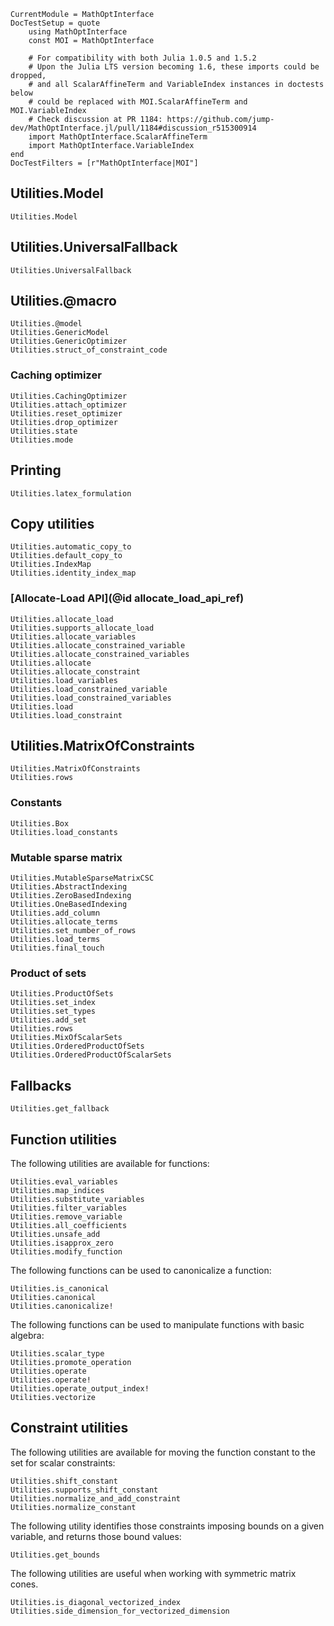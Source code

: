 ```@meta
CurrentModule = MathOptInterface
DocTestSetup = quote
    using MathOptInterface
    const MOI = MathOptInterface

    # For compatibility with both Julia 1.0.5 and 1.5.2
    # Upon the Julia LTS version becoming 1.6, these imports could be dropped,
    # and all ScalarAffineTerm and VariableIndex instances in doctests below
    # could be replaced with MOI.ScalarAffineTerm and MOI.VariableIndex
    # Check discussion at PR 1184: https://github.com/jump-dev/MathOptInterface.jl/pull/1184#discussion_r515300914
    import MathOptInterface.ScalarAffineTerm
    import MathOptInterface.VariableIndex
end
DocTestFilters = [r"MathOptInterface|MOI"]
```

## Utilities.Model

```@docs
Utilities.Model
```

## Utilities.UniversalFallback

```@docs
Utilities.UniversalFallback
```

## Utilities.@macro

```@docs
Utilities.@model
Utilities.GenericModel
Utilities.GenericOptimizer
Utilities.struct_of_constraint_code
```

### Caching optimizer

```@docs
Utilities.CachingOptimizer
Utilities.attach_optimizer
Utilities.reset_optimizer
Utilities.drop_optimizer
Utilities.state
Utilities.mode
```

## Printing

```@docs
Utilities.latex_formulation
```

## Copy utilities

```@docs
Utilities.automatic_copy_to
Utilities.default_copy_to
Utilities.IndexMap
Utilities.identity_index_map
```

### [Allocate-Load API](@id allocate_load_api_ref)

```@docs
Utilities.allocate_load
Utilities.supports_allocate_load
Utilities.allocate_variables
Utilities.allocate_constrained_variable
Utilities.allocate_constrained_variables
Utilities.allocate
Utilities.allocate_constraint
Utilities.load_variables
Utilities.load_constrained_variable
Utilities.load_constrained_variables
Utilities.load
Utilities.load_constraint
```

## Utilities.MatrixOfConstraints

```@docs
Utilities.MatrixOfConstraints
Utilities.rows
```

### Constants

```@docs
Utilities.Box
Utilities.load_constants
```

### Mutable sparse matrix

```@docs
Utilities.MutableSparseMatrixCSC
Utilities.AbstractIndexing
Utilities.ZeroBasedIndexing
Utilities.OneBasedIndexing
Utilities.add_column
Utilities.allocate_terms
Utilities.set_number_of_rows
Utilities.load_terms
Utilities.final_touch
```

### Product of sets

```@docs
Utilities.ProductOfSets
Utilities.set_index
Utilities.set_types
Utilities.add_set
Utilities.rows
Utilities.MixOfScalarSets
Utilities.OrderedProductOfSets
Utilities.OrderedProductOfScalarSets
```

## Fallbacks

```@docs
Utilities.get_fallback
```

## Function utilities

The following utilities are available for functions:

```@docs
Utilities.eval_variables
Utilities.map_indices
Utilities.substitute_variables
Utilities.filter_variables
Utilities.remove_variable
Utilities.all_coefficients
Utilities.unsafe_add
Utilities.isapprox_zero
Utilities.modify_function
```

The following functions can be used to canonicalize a function:

```@docs
Utilities.is_canonical
Utilities.canonical
Utilities.canonicalize!
```

The following functions can be used to manipulate functions with basic algebra:

```@docs
Utilities.scalar_type
Utilities.promote_operation
Utilities.operate
Utilities.operate!
Utilities.operate_output_index!
Utilities.vectorize
```

## Constraint utilities

The following utilities are available for moving the function constant to the
set for scalar constraints:

```@docs
Utilities.shift_constant
Utilities.supports_shift_constant
Utilities.normalize_and_add_constraint
Utilities.normalize_constant
```

The following utility identifies those constraints imposing bounds on a given
variable, and returns those bound values:
```@docs
Utilities.get_bounds
```

The following utilities are useful when working with symmetric matrix cones.
```@docs
Utilities.is_diagonal_vectorized_index
Utilities.side_dimension_for_vectorized_dimension
```
